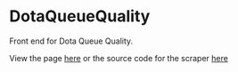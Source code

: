 # DotaQueueQuality

Front end for Dota Queue Quality.

View the page [here](https://rynobax.github.io/DotaQueueQuality/) or the source code for the scraper [here](https://github.com/rynobax/DotaQueueQualityBackend)

